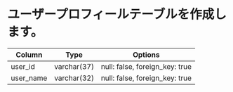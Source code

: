 # ユーザープロフィールテーブルを作成します。
|Column|Type|Options|
|------|----|-------|
|user_id|varchar(37)|null: false, foreign_key: true|
|user_name|varchar(32)|null: false, foreign_key: true|
